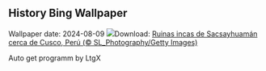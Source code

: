 ## History Bing Wallpaper
Wallpaper date: 2024-08-09
![](https://www.bing.com/th?id=OHR.IncaRuinPeru_ES-ES0427536842_UHD.jpg&w=1000)Download: [Ruinas incas de Sacsayhuamán cerca de Cusco, Perú (© SL_Photography/Getty Images)](https://www.bing.com/th?id=OHR.IncaRuinPeru_ES-ES0427536842_UHD.jpg)

Auto get programm by LtgX
